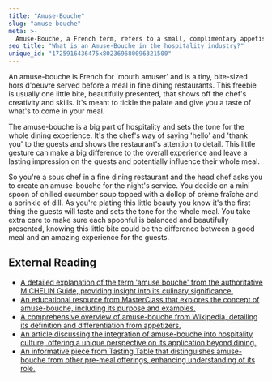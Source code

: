 ```yaml
---
title: "Amuse-Bouche"
slug: "amuse-bouche"
meta: >-
  Amuse-Bouche, a French term, refers to a small, complimentary appetiser served before the meal in restaurants. It showcases the chef's creativity and sets the dining tone.
seo_title: "What is an Amuse-Bouche in the hospitality industry?"
unique_id: "1725916436475x802369680096321500"
---
```


An amuse-bouche is French for 'mouth amuser' and is a tiny, bite-sized hors d'oeuvre served before a meal in fine dining restaurants. This freebie is usually one little bite, beautifully presented, that shows off the chef's creativity and skills. It's meant to tickle the palate and give you a taste of what's to come in your meal.

The amuse-bouche is a big part of hospitality and sets the tone for the whole dining experience. It's the chef's way of saying 'hello' and 'thank you' to the guests and shows the restaurant's attention to detail. This little gesture can make a big difference to the overall experience and leave a lasting impression on the guests and potentially influence their whole meal.

So you're a sous chef in a fine dining restaurant and the head chef asks you to create an amuse-bouche for the night's service. You decide on a mini spoon of chilled cucumber soup topped with a dollop of crème fraîche and a sprinkle of dill. As you're plating this little beauty you know it's the first thing the guests will taste and sets the tone for the whole meal. You take extra care to make sure each spoonful is balanced and beautifully presented, knowing this little bite could be the difference between a good meal and an amazing experience for the guests.

## External Reading

- [A detailed explanation of the term 'amuse bouche' from the authoritative MICHELIN Guide, providing insight into its culinary significance.](https://guide.michelin.com/en/article/features/%E4%BB%80%E9%BA%BC%E6%98%AFAMUSEBOUCHE)
- [An educational resource from MasterClass that explores the concept of amuse-bouche, including its purpose and examples.](https://www.masterclass.com/articles/amuse-bouche-guide)
- [A comprehensive overview of amuse-bouche from Wikipedia, detailing its definition and differentiation from appetizers.](https://en.wikipedia.org/wiki/Amuse-bouche)
- [An article discussing the integration of amuse-bouche into hospitality culture, offering a unique perspective on its application beyond dining.](https://www.seniorlivingforesight.net/creating-an-amuse-bouche-hospitality-culture/)
- [An informative piece from Tasting Table that distinguishes amuse-bouche from other pre-meal offerings, enhancing understanding of its role.](https://www.tastingtable.com/1166462/what-separates-amuse-bouche-from-appetizers-and-hors-doeuvres/)